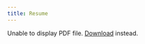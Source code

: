```yaml
---
title: Resume
---
```

<object data="assets/pdf/frederickkdp-resume.pdf" type="application/pdf" width="100%" height="1024px">
    <p>Unable to display PDF file. <a href="assets/pdf/frederickkdp-resume.pdf">Download</a> instead.</p>
</object>